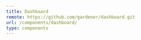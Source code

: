 ```yaml
---
title: Dashboard
remote: https://github.com/gardener/dashboard.git
url: /components/dashboard/
type: components
---
```

